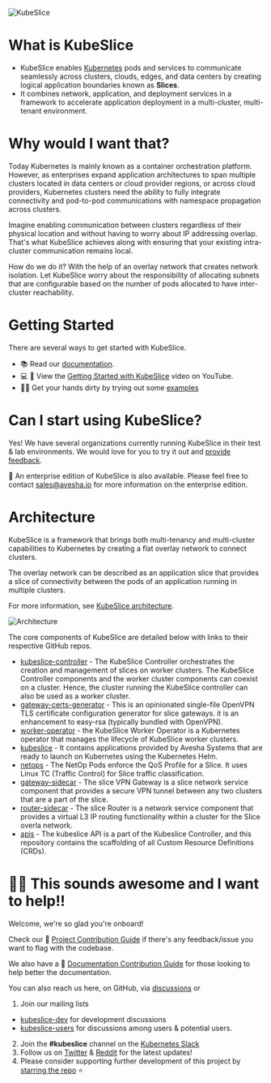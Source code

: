![KubeSlice](https://user-images.githubusercontent.com/99885802/169118120-1636d01b-b9d9-474c-9d08-ff54c8be0d2a.png)

# What is KubeSlice

- KubeSlice enables [Kubernetes](https://kubernetes.io) pods and services to communicate seamlessly across clusters, clouds, edges, and data centers by creating logical application boundaries known as **Slices**. 
- It combines network, application, and deployment services in a framework to accelerate application deployment in a multi-cluster, multi-tenant environment. 

# Why would I want that?

Today Kubernetes is mainly known as a container orchestration platform. However, as enterprises expand application architectures to span multiple clusters located in data centers or cloud provider regions, or across cloud providers, Kubernetes clusters need the ability to fully integrate connectivity and pod-to-pod communications with namespace propagation across clusters.

Imagine enabling communication between clusters regardless of their physical location and without having to worry about IP addressing overlap. That's what KubeSlice achieves along with ensuring that your existing intra-cluster communication remains local. 

How do we do it? With the help of an overlay network that creates network isolation. Let KubeSlice worry about the responsibility of allocating subnets that are configurable based on the number of pods allocated to have inter-cluster reachability.

# Getting Started

There are several ways to get started with KubeSlice.

 - :books: Read our [documentation](https://kubeslice.io).
 - :computer: :construction: View the [Getting Started with KubeSlice](https://www.youtube.com/watch?v=HNicEasUns0) video on YouTube.
 - :technologist: Get your hands dirty by trying out some [examples](https://github.com/kubeslice/examples)
 
# Can I start using KubeSlice?

Yes! We have several organizations currently running KubeSlice in their test & lab environments. We would love for you to try it out and [provide feedback](#woman_technologist-this-sounds-awesome-and-i-want-to-help). 

:notebook:
An enterprise edition of KubeSlice is also available. Please feel free to contact sales@avesha.io for more information on the enterprise edition. 

# Architecture

KubeSlice is a framework that brings both multi-tenancy and multi-cluster capabilities to Kubernetes by creating a flat overlay network to connect clusters. 

The overlay network can be described as an application slice that provides a slice of connectivity between the pods of an application running in multiple clusters. 

For more information, see [KubeSlice architecture](https://docs.avesha.io/documentation/open-source/0.2.0/architecture). 

![Architecture](https://cdn.avesha.io/cms-assets-local/Architecture_OS_f4ebbbda38.png)

The core components of KubeSlice are detailed below with links to their respective GitHub repos.

* [kubeslice-controller](https://github.com/kubeslice/kubeslice-controller) -  The KubeSlice Controller orchestrates the creation and management of slices on worker clusters. The KubeSlice Controller components and the worker cluster components can coexist on a cluster. Hence, the cluster running the KubeSlice controller can also be used as a worker cluster.
* [gateway-certs-generator](https://github.com/kubeslice/gateway-certs-generator) - This is an opinionated single-file OpenVPN TLS certificate configuration generator for slice gateways. it is an enhancement to easy-rsa (typically bundled with OpenVPN).
* [worker-operator](https://github.com/kubeslice/worker-operator) - the KubeSlice Worker Operator is a Kubernetes operator that manages the lifecycle of KubeSlice worker clusters.
* [kubeslice](https://github.com/kubeslice/kubeslice) - It contains applications provided by Avesha Systems that are ready to launch on Kubernetes using the Kubernetes Helm.
* [netops](https://github.com/kubeslice/netops) - The NetOp Pods enforce the QoS Profile for a Slice. It uses Linux TC (Traffic Control) for Slice traffic classification.
* [gateway-sidecar](https://github.com/kubeslice/gateway-sidecar) - The slice VPN Gateway is a slice network service component that provides a secure VPN tunnel between any two clusters that are a part of the slice.
* [router-sidecar](https://github.com/kubeslice/router-sidecar) - The slice Router is a network service component that provides a virtual L3 IP routing functionality within a cluster for the Slice overla network.
* [apis](https://github.com/kubeslice/apis) - The kubeslice API is a part of the Kubeslice Controller, and this repository contains the scaffolding of all Custom Resource Definitions (CRDs).


# :woman_technologist: This sounds awesome and I want to help!!

Welcome, we're so glad you're onboard!

Check our :construction: [Project Contribution Guide](#) if there's any feedback/issue you want to flag with the codebase.

We also have a :construction: [Documentation Contribution Guide](#) for those looking to help better the documentation. 

You can also reach us here, on GitHub, via [discussions](https://github.com/orgs/kubeslice/discussions) or

1. Join our mailing lists
 - [kubeslice-dev](https://groups.google.com/g/kubeslice-dev/) for development discussions
 - [kubeslice-users](https://groups.google.com/g/kubeslice-users/) for discussions among users & potential users.
2. Join the **#kubeslice** channel on the [Kubernetes Slack](https://slack.k8s.io)
3. Follow us on [Twitter](https://twitter.com/kube_slice) & [Reddit](https://www.reddit.com/user/kubeslice/) for the latest updates!
4. Please consider supporting further development of this project by [starring the repo](https://github.com/kubeslice/kubeslice) ⭐ 
